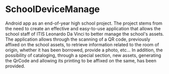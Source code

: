 # SchoolDeviceManage
Android app as an end-of-year high school project.
The project stems from the need to create an effective and easy-to-use application that allows the school staff of ITIS Leonardo Da Vinci to better manage the school's assets.
The application allows through the scanning of a QR code, previously affixed on the school assets, to retrieve information related to the room of origin, whether it has been borrowed, provide a photo, etc... In addition, the possibility of cataloging, through a special section, new assets, generating the QrCode and allowing its printing to be affixed on the same, has been provided.
